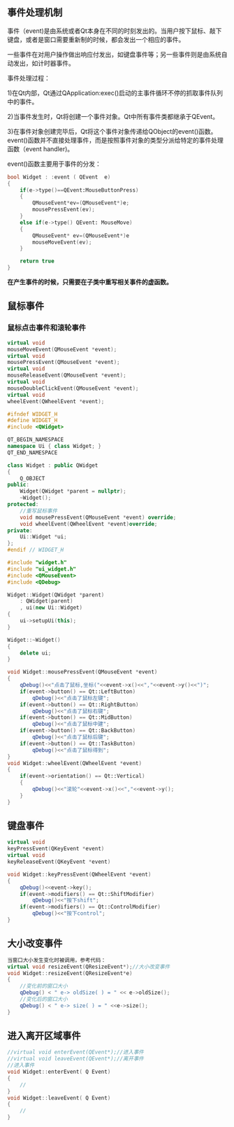 ## 事件处理机制

事件（event)是由系统或者Qt本身在不同的时刻发出的。当用户按下鼠标、敲下键盘，或者是窗口需要重新制的时候，都会发出一个相应的事件。

一些事件在对用户操作做出响应付发出，如键盘事件等；另一些事件则是由系统自动发出，如计时器事件。

事件处理过程：

1)在Qt内部，Qt通过QApplication:exec()启动的主事件循环不停的抓取事件队列中的事件。

2)当事件发生时，Qt将创建一个事件对象。Qt中所有事件类都继承于QEvent。

3)在事件对象创建完毕后，Qt将这个事件对象传递给QObject的event()函数。event()函数并不直接处理事件，而是按照事件对象的类型分派给特定的事件处理函数（event handler)。

event()函数主要用于事件的分发：

```c++
bool Widget : :event ( QEvent  e)
{
    if(e->type()==QEvent:MouseButtonPress)
    {
        QMouseEvent*ev=(QMouseEvent*)e;
		mousePressEvent(ev);
    }
    else if(e->type() QEvent: MouseMove)
    {
        QMouseEvent* ev=(QMouseEvent*)e
        mouseMoveEvent(ev);
    }

	return true
}

```

**在产生事件的时候，只需要在子类中重写相关事件的虚函数。**

## 鼠标事件

### 鼠标点击事件和滚轮事件

```c++
virtual void 
mouseMoveEvent(QMouseEvent *event);
virtual void 
mousePressEvent(QMouseEvent *event); 
virtual void 
mouseReleaseEvent(QMouseEvent *event);
virtual void 
mouseDoubleClickEvent(QMouseEvent *event);
virtual void 
wheelEvent(QWheelEvent *event);
```

```c++
#ifndef WIDGET_H
#define WIDGET_H
#include <QWidget>

QT_BEGIN_NAMESPACE
namespace Ui { class Widget; }
QT_END_NAMESPACE

class Widget : public QWidget
{
    Q_OBJECT
public:
    Widget(QWidget *parent = nullptr);
    ~Widget();
protected:
    //重写鼠标事件
    void mousePressEvent(QMouseEvent *event) override;
    void wheelEvent(QWheelEvent *event)override;
private:
    Ui::Widget *ui;
};
#endif // WIDGET_H
```

```c++
#include "widget.h"
#include "ui_widget.h"
#include <QMouseEvent>
#include <QDebug>

Widget::Widget(QWidget *parent)
    : QWidget(parent)
    , ui(new Ui::Widget)
{
    ui->setupUi(this);
}

Widget::~Widget()
{
    delete ui;
}

void Widget::mousePressEvent(QMouseEvent *event)
{
    qDebug()<<"点击了鼠标,坐标("<<event->x()<<","<<event->y()<<")";
    if(event->button() == Qt::LeftButton)
        qDebug()<<"点击了鼠标左键";
    if(event->button() == Qt::RightButton)
        qDebug()<<"点击了鼠标右键";
    if(event->button() == Qt::MidButton)
        qDebug()<<"点击了鼠标中建";
    if(event->button() == Qt::BackButton)
        qDebug()<<"点击了鼠标后键";
    if(event->button() == Qt::TaskButton)
        qDebug()<<"点击了鼠标得到";
}
void Widget::wheelEvent(QWheelEvent *event)
{
    if(event->orientation() == Qt::Vertical)
    {
        qDebug()<<"滚轮"<<event->x()<<","<<event->y();
    }
}
```

## 键盘事件

```c++
virtual void 
keyPressEvent(QKeyEvent *event)
virtual void 
keyReleaseEvent(QKeyEvent *event)
```

```c++
void Widget::keyPressEvent(QWheelEvent *event)
{
    qDebug()<<event->key();
    if(event->modifiers() == Qt::ShiftModifier)
        qDebug()<<"按下shift";
    if(event->modifiers() == Qt::ControlModifier)
        qDebug()<<"按下control";
}
```

## 大小改变事件

```c++
当窗口大小发生变化时被调用，参考代码：
virtual void resizeEvent(QResizeEvent*);//大小改变事件
void Widget::resizeEvent(QResizeEvent*e)
{
	//变化前的窗口大小
	qDebug() < " e-> oldSize( ) = " << e->oldSize();
	//变化后的窗口大小
	qDebug() < " e-> size( ) = " <<e->size();   
}


```



## 进入离开区域事件

```c++
//virtual void enterEvent(QEvent*);//进入事件
//virtual void leaveEvent(QEvent*);//离开事件
//进入事件
void Widget::enterEvent( Q Event)
{
    //
}
void Widget::leaveEvent( Q Event)
{
    //
}
```





